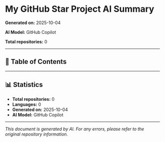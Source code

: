# My GitHub Star Project AI Summary

**Generated on:** 2025-10-04

**AI Model:** GitHub Copilot

**Total repositories:** 0

---

## 📖 Table of Contents


---


## 📊 Statistics

- **Total repositories:** 0
- **Languages:** 0
- **Generated on:** 2025-10-04
- **AI Model:** GitHub Copilot

---

*This document is generated by AI. For any errors, please refer to the original repository information.*
